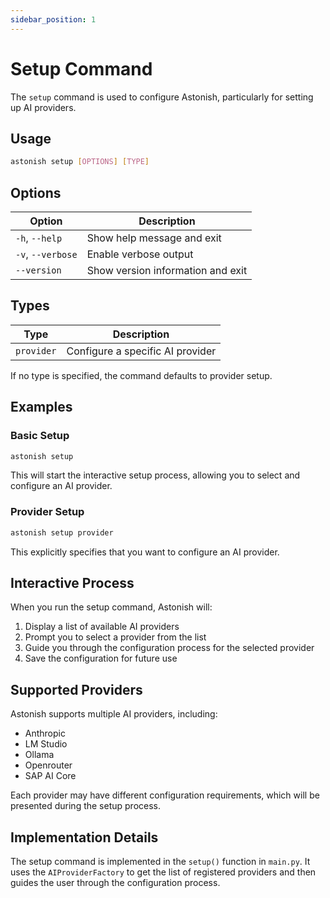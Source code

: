 ```yaml
---
sidebar_position: 1
---
```


# Setup Command

The `setup` command is used to configure Astonish, particularly for setting up AI providers.

## Usage

```bash
astonish setup [OPTIONS] [TYPE]
```

## Options

| Option | Description |
|--------|-------------|
| `-h`, `--help` | Show help message and exit |
| `-v`, `--verbose` | Enable verbose output |
| `--version` | Show version information and exit |

## Types

| Type | Description |
|------|-------------|
| `provider` | Configure a specific AI provider |

If no type is specified, the command defaults to provider setup.

## Examples

### Basic Setup

```bash
astonish setup
```

This will start the interactive setup process, allowing you to select and configure an AI provider.

### Provider Setup

```bash
astonish setup provider
```

This explicitly specifies that you want to configure an AI provider.

## Interactive Process

When you run the setup command, Astonish will:

1. Display a list of available AI providers
2. Prompt you to select a provider from the list
3. Guide you through the configuration process for the selected provider
4. Save the configuration for future use

## Supported Providers

Astonish supports multiple AI providers, including:

- Anthropic
- LM Studio
- Ollama
- Openrouter
- SAP AI Core

Each provider may have different configuration requirements, which will be presented during the setup process.

## Implementation Details

The setup command is implemented in the `setup()` function in `main.py`. It uses the `AIProviderFactory` to get the list of registered providers and then guides the user through the configuration process.
